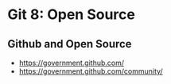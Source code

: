 # Git 8: Open Source

## Github and Open Source

- https://government.github.com/
- https://government.github.com/community/
